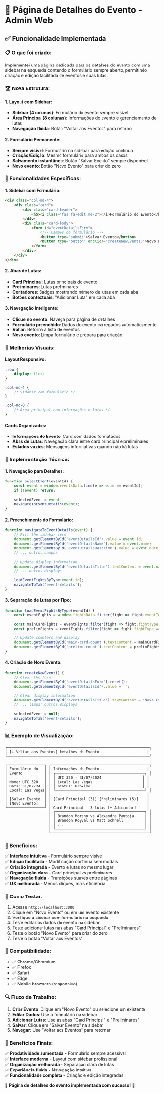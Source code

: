 # 🎯 Página de Detalhes do Evento - Admin Web

## ✅ **Funcionalidade Implementada**

### **📋 O que foi criado:**

Implementei uma página dedicada para os detalhes do evento com uma sidebar na esquerda contendo o formulário sempre aberto, permitindo criação e edição facilitada de eventos e suas lutas.

### **🏆 Nova Estrutura:**

#### **1. Layout com Sidebar:**
- **Sidebar (4 colunas)**: Formulário do evento sempre visível
- **Área Principal (8 colunas)**: Informações do evento e gerenciamento de lutas
- **Navegação fluida**: Botão "Voltar aos Eventos" para retorno

#### **2. Formulário Permanente:**
- **Sempre visível**: Formulário na sidebar para edição contínua
- **Criação/Edição**: Mesmo formulário para ambos os casos
- **Salvamento instantâneo**: Botão "Salvar Evento" sempre disponível
- **Novo evento**: Botão "Novo Evento" para criar do zero

### **🎯 Funcionalidades Específicas:**

#### **1. Sidebar com Formulário:**
```html
<div class="col-md-4">
    <div class="card">
        <div class="card-header">
            <h5><i class="fas fa-edit me-2"></i>Formulário do Evento</h5>
        </div>
        <div class="card-body">
            <form id="eventDetailsForm">
                <!-- Campos do formulário -->
                <button type="submit">Salvar Evento</button>
                <button type="button" onclick="createNewEvent()">Novo Evento</button>
            </form>
        </div>
    </div>
</div>
```

#### **2. Abas de Lutas:**
- **Card Principal**: Lutas principais do evento
- **Preliminares**: Lutas preliminares
- **Contadores**: Badges mostrando número de lutas em cada aba
- **Botões contextuais**: "Adicionar Luta" em cada aba

#### **3. Navegação Inteligente:**
- **Clique no evento**: Navega para página de detalhes
- **Formulário preenchido**: Dados do evento carregados automaticamente
- **Voltar**: Retorna à lista de eventos
- **Novo evento**: Limpa formulário e prepara para criação

### **🎨 Melhorias Visuais:**

#### **Layout Responsivo:**
```css
.row {
    display: flex;
}

.col-md-4 {
    /* Sidebar com formulário */
}

.col-md-8 {
    /* Área principal com informações e lutas */
}
```

#### **Cards Organizados:**
- **Informações do Evento**: Card com dados formatados
- **Abas de Lutas**: Navegação clara entre card principal e preliminares
- **Estados vazios**: Mensagens informativas quando não há lutas

### **🔧 Implementação Técnica:**

#### **1. Navegação para Detalhes:**
```javascript
function selectEvent(eventId) {
    const event = window.eventsData.find(e => e.id == eventId);
    if (!event) return;
    
    selectedEvent = event;
    navigateToEventDetails(event);
}
```

#### **2. Preenchimento do Formulário:**
```javascript
function navigateToEventDetails(event) {
    // Fill the sidebar form
    document.getElementById('eventDetailsId').value = event.id;
    document.getElementById('eventDetailsName').value = event.name;
    document.getElementById('eventDetailsDateTime').value = event.date.replace(' ', 'T');
    // ... outros campos
    
    // Update display information
    document.getElementById('eventDetailsTitle').textContent = event.name;
    // ... outros displays
    
    loadEventFightsByType(event.id);
    navigateToTab('event-details');
}
```

#### **3. Separação de Lutas por Tipo:**
```javascript
function loadEventFightsByType(eventId) {
    const eventFights = window.fightsData.filter(fight => fight.eventId == eventId);
    
    const mainCardFights = eventFights.filter(fight => fight.fightType === 'main');
    const prelimFights = eventFights.filter(fight => fight.fightType === 'prelim');
    
    // Update counters and display
    document.getElementById('main-card-count').textContent = mainCardFights.length;
    document.getElementById('prelims-count').textContent = prelimFights.length;
}
```

#### **4. Criação de Novo Evento:**
```javascript
function createNewEvent() {
    // Clear the form
    document.getElementById('eventDetailsForm').reset();
    document.getElementById('eventDetailsId').value = '';
    
    // Clear display information
    document.getElementById('eventDetailsTitle').textContent = 'Novo Evento';
    // ... limpar outros displays
    
    selectedEvent = null;
    navigateToTab('event-details');
}
```

### **📊 Exemplo de Visualização:**

```
┌─────────────────────────────────────────────────────────────────┐
│ [← Voltar aos Eventos] Detalhes do Evento                      │
└─────────────────────────────────────────────────────────────────┘

┌─────────────────┐ ┌─────────────────────────────────────────────┐
│ Formulário do   │ │ Informações do Evento                      │
│ Evento          │ │ ┌─────────────────────────────────────────┐ │
│                 │ │ │ UFC 320 - 31/07/2024                   │ │
│ Nome: UFC 320   │ │ │ Local: Las Vegas                       │ │
│ Data: 31/07/24  │ │ │ Status: Próximo                        │ │
│ Local: Las Vegas│ │ └─────────────────────────────────────────┘ │
│                 │ │                                            │
│ [Salvar Evento] │ │ [Card Principal (3)] [Preliminares (5)]    │
│ [Novo Evento]   │ │                                            │
└─────────────────┘ │ Card Principal - 3 lutas [+ Adicionar]     │
                    │ ┌─────────────────────────────────────────┐ │
                    │ │ Brandon Moreno vs Alexandre Pantoja     │ │
                    │ │ Brandon Royval vs Matt Schnell          │ │
                    │ │ ...                                     │ │
                    │ └─────────────────────────────────────────┘ │
                    └─────────────────────────────────────────────┘
```

### **🎯 Benefícios:**

✅ **Interface intuitiva** - Formulário sempre visível  
✅ **Edição facilitada** - Modificação contínua sem modais  
✅ **Criação integrada** - Evento e lutas no mesmo lugar  
✅ **Organização clara** - Card principal vs preliminares  
✅ **Navegação fluida** - Transições suaves entre páginas  
✅ **UX melhorada** - Menos cliques, mais eficiência  

### **🧪 Como Testar:**

1. Acesse `http://localhost:3000`
2. Clique em "Novo Evento" ou em um evento existente
3. Verifique a sidebar com formulário na esquerda
4. Teste editar os dados do evento na sidebar
5. Teste adicionar lutas nas abas "Card Principal" e "Preliminares"
6. Teste o botão "Novo Evento" para criar do zero
7. Teste o botão "Voltar aos Eventos"

### **📱 Compatibilidade:**

- ✅ Chrome/Chromium
- ✅ Firefox
- ✅ Safari
- ✅ Edge
- ✅ Mobile browsers (responsivo)

### **🔍 Fluxo de Trabalho:**

1. **Criar Evento**: Clique em "Novo Evento" ou selecione um existente
2. **Editar Dados**: Use o formulário na sidebar
3. **Adicionar Lutas**: Use as abas "Card Principal" e "Preliminares"
4. **Salvar**: Clique em "Salvar Evento" na sidebar
5. **Navegar**: Use "Voltar aos Eventos" para retornar

### **🎉 Benefícios Finais:**

✅ **Produtividade aumentada** - Formulário sempre acessível  
✅ **Interface moderna** - Layout com sidebar profissional  
✅ **Organização melhorada** - Separação clara de lutas  
✅ **Experiência fluida** - Navegação intuitiva  
✅ **Funcionalidade completa** - Criação e edição integradas  

**🎉 Página de detalhes do evento implementada com sucesso!** 🎯 